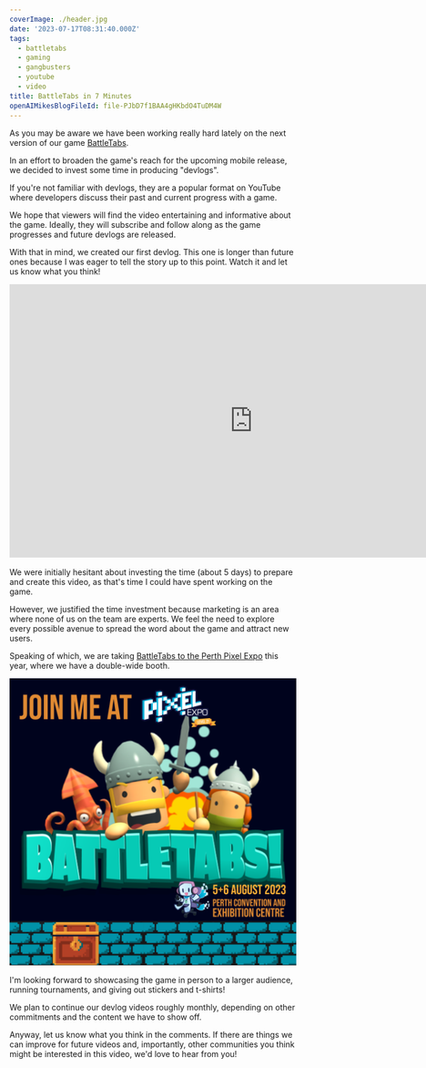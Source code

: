 ```yaml
---
coverImage: ./header.jpg
date: '2023-07-17T08:31:40.000Z'
tags:
  - battletabs
  - gaming
  - gangbusters
  - youtube
  - video
title: BattleTabs in 7 Minutes
openAIMikesBlogFileId: file-PJbD7f1BAA4gHKbdO4TuDM4W
---
```


As you may be aware we have been working really hard lately on the next version of our game [BattleTabs](https://mikecann.co.uk/tags/battletabs).

In an effort to broaden the game's reach for the upcoming mobile release, we decided to invest some time in producing "devlogs".

If you're not familiar with devlogs, they are a popular format on YouTube where developers discuss their past and current progress with a game.

We hope that viewers will find the video entertaining and informative about the game. Ideally, they will subscribe and follow along as the game progresses and future devlogs are released.

With that in mind, we created our first devlog. This one is longer than future ones because I was eager to tell the story up to this point. Watch it and let us know what you think!

<iframe width="853" height="480" src="https://www.youtube.com/embed/kDlEoLjflGw" frameborder="0" allow="autoplay; encrypted-media" allowfullscreen></iframe>

We were initially hesitant about investing the time (about 5 days) to prepare and create this video, as that's time I could have spent working on the game.

However, we justified the time investment because marketing is an area where none of us on the team are experts. We feel the need to explore every possible avenue to spread the word about the game and attract new users.

Speaking of which, we are taking [BattleTabs to the Perth Pixel Expo](https://www.pixelexpo.org.au/game-devs) this year, where we have a double-wide booth.

[![](./expo.png)](./expo.png)

I'm looking forward to showcasing the game in person to a larger audience, running tournaments, and giving out stickers and t-shirts!

We plan to continue our devlog videos roughly monthly, depending on other commitments and the content we have to show off.

Anyway, let us know what you think in the comments. If there are things we can improve for future videos and, importantly, other communities you think might be interested in this video, we'd love to hear from you!
